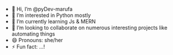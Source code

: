 - 👋 Hi, I’m @pyDev-marufa
- 👀 I’m interested in Python mostly
- 🌱 I’m currently learning Js & MERN
- 💞️ I’m looking to collaborate on numerous interesting projects like automating things
- 😄 Pronouns: she/her
- ⚡ Fun fact: ...!

<!---
pyDev-marufa/pyDev-marufa is a ✨ special ✨ repository because its `README.md` (this file) appears on your GitHub profile.
You can click the Preview link to take a look at your changes.
--->

